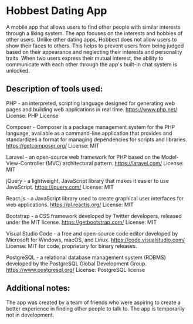 # Hobbest Dating App
A mobile app that allows users to find other people with similar interests through a liking system. The app focuses on the interests and hobbies of other users. Unlike other dating apps, Hobbest does not allow users to show their faces to others. This helps to prevent users from being judged based on their appearance and neglecting their interests and personality traits. When two users express their mutual interest, the ability to communicate with each other through the app's built-in chat system is unlocked.

## Description of tools used:
PHP - an interpreted, scripting language designed for generating web pages and building web applications in real time.
https://www.php.net/ License: PHP License

Composer - Composer is a package management system for the PHP language, available as a command-line application that provides and standardizes a format for managing dependencies for scripts and libraries.
https://getcomposer.org/ License: MIT

Laravel - an open-source web framework for PHP based on the Model-View-Controller (MVC) architectural pattern.
https://laravel.com/ License: MIT

jQuery - a lightweight, JavaScript library that makes it easier to use JavaScript.
https://jquery.com/ License: MIT

React.js - a JavaScript library used to create graphical user interfaces for web applications.
https://pl.reactjs.org/ License: MIT

Bootstrap - a CSS framework developed by Twitter developers, released under the MIT license.
https://getbootstrap.com/ License: MIT

Visual Studio Code - a free and open-source code editor developed by Microsoft for Windows, macOS, and Linux.
https://code.visualstudio.com/ License: MIT for code, proprietary for binary releases.

PostgreSQL - a relational database management system (RDBMS) developed by the PostgreSQL Global Development Group.
https://www.postgresql.org/ License: PostgreSQL license

## Additional notes:

The app was created by a team of friends who were aspiring to create a better experience in finding other people to talk to.
The app is temporarily not in development.
